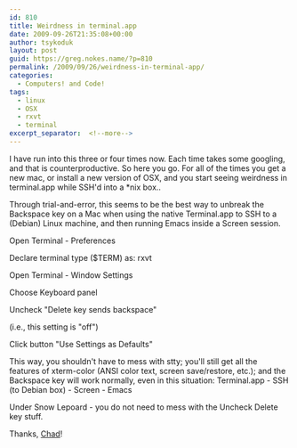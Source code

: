 ```yaml
---
id: 810
title: Weirdness in terminal.app
date: 2009-09-26T21:35:08+00:00
author: tsykoduk
layout: post
guid: https://greg.nokes.name/?p=810
permalink: /2009/09/26/weirdness-in-terminal-app/
categories:
  - Computers! and Code!
tags:
  - linux
  - OSX
  - rxvt
  - terminal
excerpt_separator:  <!--more-->
---
```

I have run into this three or four times now. Each time takes some googling, and that is counterproductive. So here you go. For all of the times you get a new mac, or install a new version of OSX, and you start seeing weirdness in terminal.app while SSH'd into a *nix box..

<!--more-->

Through trial-and-error, this seems to be the best way to unbreak the Backspace key on a Mac when using the native Terminal.app to SSH to a (Debian) Linux machine, and then running Emacs inside a Screen session.

Open Terminal - Preferences

Declare terminal type ($TERM) as: rxvt

Open Terminal - Window Settings

Choose Keyboard panel

Uncheck "Delete key sends backspace"

  (i.e., this setting is "off")

Click button "Use Settings as Defaults"

This way, you shouldn't have to mess with stty; you'll still get all the features of xterm-color (ANSI color text, screen save/restore, etc.); and the Backspace key will work normally, even in this situation:
Terminal.app - SSH (to Debian box) - Screen - Emacs

Under Snow Lepoard - you do not need to mess with the Uncheck Delete key stuff.

Thanks, <a href="http://chad.glendenin.com/macosx-backspace.html">Chad</a>!